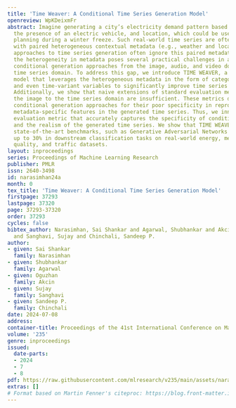 ```yaml
---
title: 'Time Weaver: A Conditional Time Series Generation Model'
openreview: WpKDeixmFr
abstract: Imagine generating a city’s electricity demand pattern based on weather,
  the presence of an electric vehicle, and location, which could be used for capacity
  planning during a winter freeze. Such real-world time series are often enriched
  with paired heterogeneous contextual metadata (e.g., weather and location). Current
  approaches to time series generation often ignore this paired metadata. Additionally,
  the heterogeneity in metadata poses several practical challenges in adapting existing
  conditional generation approaches from the image, audio, and video domains to the
  time series domain. To address this gap, we introduce TIME WEAVER, a novel diffusion-based
  model that leverages the heterogeneous metadata in the form of categorical, continuous,
  and even time-variant variables to significantly improve time series generation.
  Additionally, we show that naive extensions of standard evaluation metrics from
  the image to the time series domain are insufficient. These metrics do not penalize
  conditional generation approaches for their poor specificity in reproducing the
  metadata-specific features in the generated time series. Thus, we innovate a novel
  evaluation metric that accurately captures the specificity of conditional generation
  and the realism of the generated time series. We show that TIME WEAVER outperforms
  state-of-the-art benchmarks, such as Generative Adversarial Networks (GANs), by
  up to 30% in downstream classification tasks on real-world energy, medical, air
  quality, and traffic datasets.
layout: inproceedings
series: Proceedings of Machine Learning Research
publisher: PMLR
issn: 2640-3498
id: narasimhan24a
month: 0
tex_title: 'Time Weaver: A Conditional Time Series Generation Model'
firstpage: 37293
lastpage: 37320
page: 37293-37320
order: 37293
cycles: false
bibtex_author: Narasimhan, Sai Shankar and Agarwal, Shubhankar and Akcin, Oguzhan
  and Sanghavi, Sujay and Chinchali, Sandeep P.
author:
- given: Sai Shankar
  family: Narasimhan
- given: Shubhankar
  family: Agarwal
- given: Oguzhan
  family: Akcin
- given: Sujay
  family: Sanghavi
- given: Sandeep P.
  family: Chinchali
date: 2024-07-08
address:
container-title: Proceedings of the 41st International Conference on Machine Learning
volume: '235'
genre: inproceedings
issued:
  date-parts:
  - 2024
  - 7
  - 8
pdf: https://raw.githubusercontent.com/mlresearch/v235/main/assets/narasimhan24a/narasimhan24a.pdf
extras: []
# Format based on Martin Fenner's citeproc: https://blog.front-matter.io/posts/citeproc-yaml-for-bibliographies/
---
```

